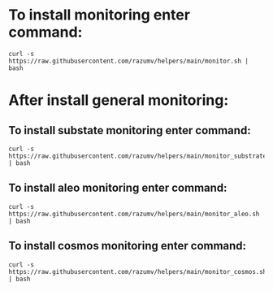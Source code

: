# To install monitoring enter command:
```
curl -s https://raw.githubusercontent.com/razumv/helpers/main/monitor.sh | bash
```

# After install general monitoring:

## To install substate monitoring enter command:
```
curl -s https://raw.githubusercontent.com/razumv/helpers/main/monitor_substrate.sh | bash
```

## To install aleo monitoring enter command:
```
curl -s https://raw.githubusercontent.com/razumv/helpers/main/monitor_aleo.sh | bash
```

## To install cosmos monitoring enter command:
```
curl -s https://raw.githubusercontent.com/razumv/helpers/main/monitor_cosmos.sh | bash
```
